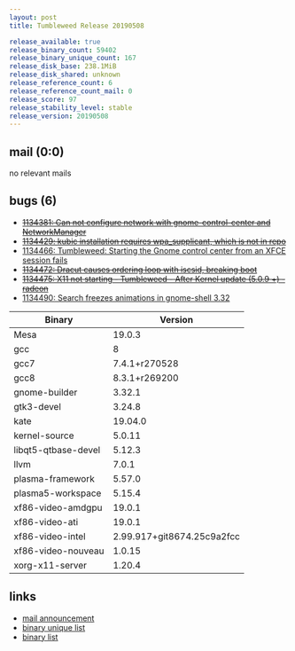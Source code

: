 ```yaml
---
layout: post
title: Tumbleweed Release 20190508

release_available: true
release_binary_count: 59402
release_binary_unique_count: 167
release_disk_base: 238.1MiB
release_disk_shared: unknown
release_reference_count: 6
release_reference_count_mail: 0
release_score: 97
release_stability_level: stable
release_version: 20190508
---
```


## mail (0:0)

no relevant mails

## bugs (6)

<!--more-->

- ~~[1134381: Can not configure network with gnome-control-center and NetworkManager](https://bugzilla.opensuse.org/show_bug.cgi?id=1134381)~~
- ~~[1134429: kubic installation requires wpa_supplicant, which is not in repo](https://bugzilla.opensuse.org/show_bug.cgi?id=1134429)~~
- [1134466: Tumbleweed: Starting the Gnome control center from an XFCE session fails](https://bugzilla.opensuse.org/show_bug.cgi?id=1134466)
- ~~[1134472: Dracut causes ordering loop with iscsid, breaking boot](https://bugzilla.opensuse.org/show_bug.cgi?id=1134472)~~
- ~~[1134475: X11 not starting - Tumbleweed - After Kernel update (5.0.9 +) - radeon](https://bugzilla.opensuse.org/show_bug.cgi?id=1134475)~~
- [1134490: Search freezes animations in gnome-shell 3.32](https://bugzilla.opensuse.org/show_bug.cgi?id=1134490)

Binary | Version
--- | ---
Mesa | 19.0.3
gcc | 8
gcc7 | 7.4.1+r270528
gcc8 | 8.3.1+r269200
gnome-builder | 3.32.1
gtk3-devel | 3.24.8
kate | 19.04.0
kernel-source | 5.0.11
libqt5-qtbase-devel | 5.12.3
llvm | 7.0.1
plasma-framework | 5.57.0
plasma5-workspace | 5.15.4
xf86-video-amdgpu | 19.0.1
xf86-video-ati | 19.0.1
xf86-video-intel | 2.99.917+git8674.25c9a2fcc
xf86-video-nouveau | 1.0.15
xorg-x11-server | 1.20.4

## links

- [mail announcement](https://lists.opensuse.org/opensuse-factory/2019-05/msg00090.html)
- [binary unique list](http://download.opensuse.org/history/20190508/rpm.unique.list)
- [binary list](http://download.opensuse.org/history/20190508/rpm.list)
